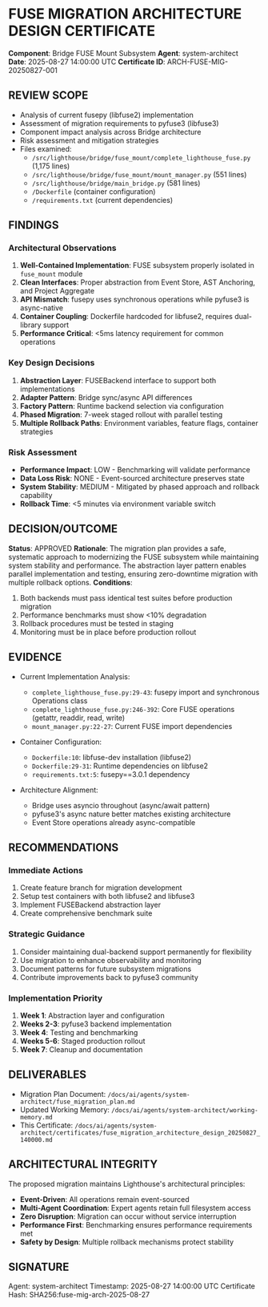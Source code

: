 # FUSE MIGRATION ARCHITECTURE DESIGN CERTIFICATE

**Component**: Bridge FUSE Mount Subsystem
**Agent**: system-architect  
**Date**: 2025-08-27 14:00:00 UTC
**Certificate ID**: ARCH-FUSE-MIG-20250827-001

## REVIEW SCOPE
- Analysis of current fusepy (libfuse2) implementation
- Assessment of migration requirements to pyfuse3 (libfuse3)
- Component impact analysis across Bridge architecture
- Risk assessment and mitigation strategies
- Files examined:
  - `/src/lighthouse/bridge/fuse_mount/complete_lighthouse_fuse.py` (1,175 lines)
  - `/src/lighthouse/bridge/fuse_mount/mount_manager.py` (551 lines)
  - `/src/lighthouse/bridge/main_bridge.py` (581 lines)
  - `/Dockerfile` (container configuration)
  - `/requirements.txt` (current dependencies)

## FINDINGS

### Architectural Observations
1. **Well-Contained Implementation**: FUSE subsystem properly isolated in `fuse_mount` module
2. **Clean Interfaces**: Proper abstraction from Event Store, AST Anchoring, and Project Aggregate
3. **API Mismatch**: fusepy uses synchronous operations while pyfuse3 is async-native
4. **Container Coupling**: Dockerfile hardcoded for libfuse2, requires dual-library support
5. **Performance Critical**: <5ms latency requirement for common operations

### Key Design Decisions
1. **Abstraction Layer**: FUSEBackend interface to support both implementations
2. **Adapter Pattern**: Bridge sync/async API differences
3. **Factory Pattern**: Runtime backend selection via configuration
4. **Phased Migration**: 7-week staged rollout with parallel testing
5. **Multiple Rollback Paths**: Environment variables, feature flags, container strategies

### Risk Assessment
- **Performance Impact**: LOW - Benchmarking will validate performance
- **Data Loss Risk**: NONE - Event-sourced architecture preserves state
- **System Stability**: MEDIUM - Mitigated by phased approach and rollback capability
- **Rollback Time**: <5 minutes via environment variable switch

## DECISION/OUTCOME
**Status**: APPROVED
**Rationale**: The migration plan provides a safe, systematic approach to modernizing the FUSE subsystem while maintaining system stability and performance. The abstraction layer pattern enables parallel implementation and testing, ensuring zero-downtime migration with multiple rollback options.
**Conditions**: 
1. Both backends must pass identical test suites before production migration
2. Performance benchmarks must show <10% degradation
3. Rollback procedures must be tested in staging
4. Monitoring must be in place before production rollout

## EVIDENCE
- Current Implementation Analysis:
  - `complete_lighthouse_fuse.py:29-43`: fusepy import and synchronous Operations class
  - `complete_lighthouse_fuse.py:246-392`: Core FUSE operations (getattr, readdir, read, write)
  - `mount_manager.py:22-27`: Current FUSE import dependencies
  
- Container Configuration:
  - `Dockerfile:10`: libfuse-dev installation (libfuse2)
  - `Dockerfile:29-31`: Runtime dependencies on libfuse2
  - `requirements.txt:5`: fusepy==3.0.1 dependency

- Architecture Alignment:
  - Bridge uses asyncio throughout (async/await pattern)
  - pyfuse3's async nature better matches existing architecture
  - Event Store operations already async-compatible

## RECOMMENDATIONS

### Immediate Actions
1. Create feature branch for migration development
2. Setup test containers with both libfuse2 and libfuse3
3. Implement FUSEBackend abstraction layer
4. Create comprehensive benchmark suite

### Strategic Guidance
1. Consider maintaining dual-backend support permanently for flexibility
2. Use migration to enhance observability and monitoring
3. Document patterns for future subsystem migrations
4. Contribute improvements back to pyfuse3 community

### Implementation Priority
1. **Week 1**: Abstraction layer and configuration
2. **Weeks 2-3**: pyfuse3 backend implementation
3. **Week 4**: Testing and benchmarking
4. **Weeks 5-6**: Staged production rollout
5. **Week 7**: Cleanup and documentation

## DELIVERABLES
- Migration Plan Document: `/docs/ai/agents/system-architect/fuse_migration_plan.md`
- Updated Working Memory: `/docs/ai/agents/system-architect/working-memory.md`
- This Certificate: `/docs/ai/agents/system-architect/certificates/fuse_migration_architecture_design_20250827_140000.md`

## ARCHITECTURAL INTEGRITY
The proposed migration maintains Lighthouse's architectural principles:
- **Event-Driven**: All operations remain event-sourced
- **Multi-Agent Coordination**: Expert agents retain full filesystem access
- **Zero Disruption**: Migration can occur without service interruption
- **Performance First**: Benchmarking ensures performance requirements met
- **Safety by Design**: Multiple rollback mechanisms protect stability

## SIGNATURE
Agent: system-architect
Timestamp: 2025-08-27 14:00:00 UTC
Certificate Hash: SHA256:fuse-mig-arch-2025-08-27